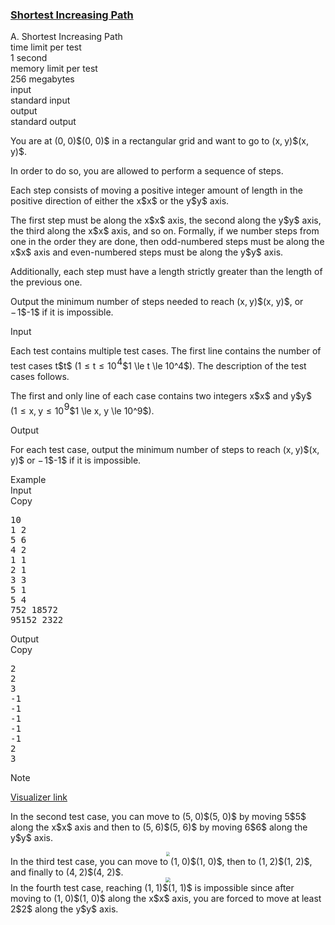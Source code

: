 <h3><a href="https://codeforces.com/contest/2147/problem/A" target="_blank" rel="noopener noreferrer">Shortest Increasing Path</a></h3>

<div class="header"><div class="title">A. Shortest Increasing Path</div><div class="time-limit"><div class="property-title">time limit per test</div>1 second</div><div class="memory-limit"><div class="property-title">memory limit per test</div>256 megabytes</div><div class="input-file input-standard"><div class="property-title">input</div>standard input</div><div class="output-file output-standard"><div class="property-title">output</div>standard output</div></div><div><p>You are at <span class="MathJax_Preview" style="color: inherit;"><span class="MJXp-math" id="MJXp-Span-1"><span class="MJXp-mo" id="MJXp-Span-2" style="margin-left: 0em; margin-right: 0em;">(</span><span class="MJXp-mn" id="MJXp-Span-3">0</span><span class="MJXp-mo" id="MJXp-Span-4" style="margin-left: 0em; margin-right: 0.222em;">,</span><span class="MJXp-mn" id="MJXp-Span-5">0</span><span class="MJXp-mo" id="MJXp-Span-6" style="margin-left: 0em; margin-right: 0em;">)</span></span></span>$(0, 0)$ in a rectangular grid and want to go to <span class="MathJax_Preview" style="color: inherit;"><span class="MJXp-math" id="MJXp-Span-7"><span class="MJXp-mo" id="MJXp-Span-8" style="margin-left: 0em; margin-right: 0em;">(</span><span class="MJXp-mi MJXp-italic" id="MJXp-Span-9">x</span><span class="MJXp-mo" id="MJXp-Span-10" style="margin-left: 0em; margin-right: 0.222em;">,</span><span class="MJXp-mi MJXp-italic" id="MJXp-Span-11">y</span><span class="MJXp-mo" id="MJXp-Span-12" style="margin-left: 0em; margin-right: 0em;">)</span></span></span>$(x, y)$.</p><p>In order to do so, you are allowed to perform a sequence of steps.</p><p>Each step consists of moving a positive integer amount of length in the positive direction of either the <span class="MathJax_Preview" style="color: inherit;"><span class="MJXp-math" id="MJXp-Span-13"><span class="MJXp-mi MJXp-italic" id="MJXp-Span-14">x</span></span></span>$x$ or the <span class="MathJax_Preview" style="color: inherit;"><span class="MJXp-math" id="MJXp-Span-15"><span class="MJXp-mi MJXp-italic" id="MJXp-Span-16">y</span></span></span>$y$ axis.</p><p>The first step must be along the <span class="MathJax_Preview" style="color: inherit;"><span class="MJXp-math" id="MJXp-Span-17"><span class="MJXp-mi MJXp-italic" id="MJXp-Span-18">x</span></span></span>$x$ axis, the second along the <span class="MathJax_Preview" style="color: inherit;"><span class="MJXp-math" id="MJXp-Span-19"><span class="MJXp-mi MJXp-italic" id="MJXp-Span-20">y</span></span></span>$y$ axis, the third along the <span class="MathJax_Preview" style="color: inherit;"><span class="MJXp-math" id="MJXp-Span-21"><span class="MJXp-mi MJXp-italic" id="MJXp-Span-22">x</span></span></span>$x$ axis, and so on. Formally, if we number steps from one in the order they are done, then odd-numbered steps must be along the <span class="MathJax_Preview" style="color: inherit;"><span class="MJXp-math" id="MJXp-Span-23"><span class="MJXp-mi MJXp-italic" id="MJXp-Span-24">x</span></span></span>$x$ axis and even-numbered steps must be along the <span class="MathJax_Preview" style="color: inherit;"><span class="MJXp-math" id="MJXp-Span-25"><span class="MJXp-mi MJXp-italic" id="MJXp-Span-26">y</span></span></span>$y$ axis.</p><p>Additionally, each step must have a length <span class="tex-font-style-bf">strictly greater</span> than the length of the previous one.</p><p>Output the minimum number of steps needed to reach <span class="MathJax_Preview" style="color: inherit;"><span class="MJXp-math" id="MJXp-Span-27"><span class="MJXp-mo" id="MJXp-Span-28" style="margin-left: 0em; margin-right: 0em;">(</span><span class="MJXp-mi MJXp-italic" id="MJXp-Span-29">x</span><span class="MJXp-mo" id="MJXp-Span-30" style="margin-left: 0em; margin-right: 0.222em;">,</span><span class="MJXp-mi MJXp-italic" id="MJXp-Span-31">y</span><span class="MJXp-mo" id="MJXp-Span-32" style="margin-left: 0em; margin-right: 0em;">)</span></span></span>$(x, y)$, or <span class="MathJax_Preview" style="color: inherit;"><span class="MJXp-math" id="MJXp-Span-33"><span class="MJXp-mo" id="MJXp-Span-34" style="margin-left: 0em; margin-right: 0.111em;">−</span><span class="MJXp-mn" id="MJXp-Span-35">1</span></span></span>$-1$ if it is impossible.</p></div><div class="input-specification"><div class="section-title">Input</div><p>Each test contains multiple test cases. The first line contains the number of test cases <span class="MathJax_Preview" style="color: inherit;"><span class="MJXp-math" id="MJXp-Span-36"><span class="MJXp-mi MJXp-italic" id="MJXp-Span-37">t</span></span></span>$t$ (<span class="MathJax_Preview" style="color: inherit;"><span class="MJXp-math" id="MJXp-Span-38"><span class="MJXp-mn" id="MJXp-Span-39">1</span><span class="MJXp-mo" id="MJXp-Span-40" style="margin-left: 0.333em; margin-right: 0.333em;">≤</span><span class="MJXp-mi MJXp-italic" id="MJXp-Span-41">t</span><span class="MJXp-mo" id="MJXp-Span-42" style="margin-left: 0.333em; margin-right: 0.333em;">≤</span><span class="MJXp-msubsup" id="MJXp-Span-43"><span class="MJXp-mn" id="MJXp-Span-44" style="margin-right: 0.05em;">10</span><span class="MJXp-mn MJXp-script" id="MJXp-Span-45" style="vertical-align: 0.5em;">4</span></span></span></span>$1 \le t \le 10^4$). The description of the test cases follows. </p><p>The first and only line of each case contains two integers <span class="MathJax_Preview" style="color: inherit;"><span class="MJXp-math" id="MJXp-Span-46"><span class="MJXp-mi MJXp-italic" id="MJXp-Span-47">x</span></span></span>$x$ and <span class="MathJax_Preview" style="color: inherit;"><span class="MJXp-math" id="MJXp-Span-48"><span class="MJXp-mi MJXp-italic" id="MJXp-Span-49">y</span></span></span>$y$ (<span class="MathJax_Preview" style="color: inherit;"><span class="MJXp-math" id="MJXp-Span-50"><span class="MJXp-mn" id="MJXp-Span-51">1</span><span class="MJXp-mo" id="MJXp-Span-52" style="margin-left: 0.333em; margin-right: 0.333em;">≤</span><span class="MJXp-mi MJXp-italic" id="MJXp-Span-53">x</span><span class="MJXp-mo" id="MJXp-Span-54" style="margin-left: 0em; margin-right: 0.222em;">,</span><span class="MJXp-mi MJXp-italic" id="MJXp-Span-55">y</span><span class="MJXp-mo" id="MJXp-Span-56" style="margin-left: 0.333em; margin-right: 0.333em;">≤</span><span class="MJXp-msubsup" id="MJXp-Span-57"><span class="MJXp-mn" id="MJXp-Span-58" style="margin-right: 0.05em;">10</span><span class="MJXp-mn MJXp-script" id="MJXp-Span-59" style="vertical-align: 0.5em;">9</span></span></span></span>$1 \le x, y \le 10^9$).</p></div><div class="output-specification"><div class="section-title">Output</div><p>For each test case, output the minimum number of steps to reach <span class="MathJax_Preview" style="color: inherit;"><span class="MJXp-math" id="MJXp-Span-60"><span class="MJXp-mo" id="MJXp-Span-61" style="margin-left: 0em; margin-right: 0em;">(</span><span class="MJXp-mi MJXp-italic" id="MJXp-Span-62">x</span><span class="MJXp-mo" id="MJXp-Span-63" style="margin-left: 0em; margin-right: 0.222em;">,</span><span class="MJXp-mi MJXp-italic" id="MJXp-Span-64">y</span><span class="MJXp-mo" id="MJXp-Span-65" style="margin-left: 0em; margin-right: 0em;">)</span></span></span>$(x, y)$ or <span class="MathJax_Preview" style="color: inherit;"><span class="MJXp-math" id="MJXp-Span-66"><span class="MJXp-mo" id="MJXp-Span-67" style="margin-left: 0em; margin-right: 0.111em;">−</span><span class="MJXp-mn" id="MJXp-Span-68">1</span></span></span>$-1$ if it is impossible.</p></div><div class="sample-tests"><div class="section-title">Example</div><div class="sample-test"><div class="input"><div class="title">Input<div title="Copy" data-clipboard-target="#id0046408235137583476" id="id0011819887624606007" class="input-output-copier">Copy</div></div><pre id="id0046408235137583476"><div class="test-example-line test-example-line-even test-example-line-0">10</div><div class="test-example-line test-example-line-odd test-example-line-1">1 2</div><div class="test-example-line test-example-line-even test-example-line-2">5 6</div><div class="test-example-line test-example-line-odd test-example-line-3">4 2</div><div class="test-example-line test-example-line-even test-example-line-4">1 1</div><div class="test-example-line test-example-line-odd test-example-line-5">2 1</div><div class="test-example-line test-example-line-even test-example-line-6">3 3</div><div class="test-example-line test-example-line-odd test-example-line-7">5 1</div><div class="test-example-line test-example-line-even test-example-line-8">5 4</div><div class="test-example-line test-example-line-odd test-example-line-9">752 18572</div><div class="test-example-line test-example-line-even test-example-line-10">95152 2322</div></pre></div><div class="output"><div class="title">Output<div title="Copy" data-clipboard-target="#id008992185065277069" id="id004079853966843542" class="input-output-copier">Copy</div></div><pre id="id008992185065277069"><div class="test-example-line test-example-line-odd test-example-line-1">2</div><div class="test-example-line test-example-line-even test-example-line-2">2</div><div class="test-example-line test-example-line-odd test-example-line-3">3</div><div class="test-example-line test-example-line-even test-example-line-4">-1</div><div class="test-example-line test-example-line-odd test-example-line-5">-1</div><div class="test-example-line test-example-line-even test-example-line-6">-1</div><div class="test-example-line test-example-line-odd test-example-line-7">-1</div><div class="test-example-line test-example-line-even test-example-line-8">-1</div><div class="test-example-line test-example-line-odd test-example-line-9">2</div><div class="test-example-line test-example-line-even test-example-line-10">3</div></pre></div></div></div><div class="note"><div class="section-title">Note</div><p><a href="https://codeforces.com/assets/contests/2147/A_cdXXtjqxZBm9unXAJx2Q.html">Visualizer link</a></p><p>In the second test case, you can move to <span class="MathJax_Preview" style="color: inherit;"><span class="MJXp-math" id="MJXp-Span-69"><span class="MJXp-mo" id="MJXp-Span-70" style="margin-left: 0em; margin-right: 0em;">(</span><span class="MJXp-mn" id="MJXp-Span-71">5</span><span class="MJXp-mo" id="MJXp-Span-72" style="margin-left: 0em; margin-right: 0.222em;">,</span><span class="MJXp-mn" id="MJXp-Span-73">0</span><span class="MJXp-mo" id="MJXp-Span-74" style="margin-left: 0em; margin-right: 0em;">)</span></span></span>$(5, 0)$ by moving <span class="MathJax_Preview" style="color: inherit;"><span class="MJXp-math" id="MJXp-Span-75"><span class="MJXp-mn" id="MJXp-Span-76">5</span></span></span>$5$ along the <span class="MathJax_Preview" style="color: inherit;"><span class="MJXp-math" id="MJXp-Span-77"><span class="MJXp-mi MJXp-italic" id="MJXp-Span-78">x</span></span></span>$x$ axis and then to <span class="MathJax_Preview" style="color: inherit;"><span class="MJXp-math" id="MJXp-Span-79"><span class="MJXp-mo" id="MJXp-Span-80" style="margin-left: 0em; margin-right: 0em;">(</span><span class="MJXp-mn" id="MJXp-Span-81">5</span><span class="MJXp-mo" id="MJXp-Span-82" style="margin-left: 0em; margin-right: 0.222em;">,</span><span class="MJXp-mn" id="MJXp-Span-83">6</span><span class="MJXp-mo" id="MJXp-Span-84" style="margin-left: 0em; margin-right: 0em;">)</span></span></span>$(5, 6)$ by moving <span class="MathJax_Preview" style="color: inherit;"><span class="MJXp-math" id="MJXp-Span-85"><span class="MJXp-mn" id="MJXp-Span-86">6</span></span></span>$6$ along the <span class="MathJax_Preview" style="color: inherit;"><span class="MJXp-math" id="MJXp-Span-87"><span class="MJXp-mi MJXp-italic" id="MJXp-Span-88">y</span></span></span>$y$ axis. </p><center> <img class="tex-graphics" src="https://espresso.codeforces.com/d2004648d27b0293b7b5a2bf5c299b775a067848.png" style="zoom: 40.0%;max-width: 100.0%;max-height: 100.0%;"> </center> In the third test case, you can move to <span class="MathJax_Preview" style="color: inherit;"><span class="MJXp-math" id="MJXp-Span-89"><span class="MJXp-mo" id="MJXp-Span-90" style="margin-left: 0em; margin-right: 0em;">(</span><span class="MJXp-mn" id="MJXp-Span-91">1</span><span class="MJXp-mo" id="MJXp-Span-92" style="margin-left: 0em; margin-right: 0.222em;">,</span><span class="MJXp-mn" id="MJXp-Span-93">0</span><span class="MJXp-mo" id="MJXp-Span-94" style="margin-left: 0em; margin-right: 0em;">)</span></span></span>$(1, 0)$, then to <span class="MathJax_Preview" style="color: inherit;"><span class="MJXp-math" id="MJXp-Span-95"><span class="MJXp-mo" id="MJXp-Span-96" style="margin-left: 0em; margin-right: 0em;">(</span><span class="MJXp-mn" id="MJXp-Span-97">1</span><span class="MJXp-mo" id="MJXp-Span-98" style="margin-left: 0em; margin-right: 0.222em;">,</span><span class="MJXp-mn" id="MJXp-Span-99">2</span><span class="MJXp-mo" id="MJXp-Span-100" style="margin-left: 0em; margin-right: 0em;">)</span></span></span>$(1, 2)$, and finally to <span class="MathJax_Preview" style="color: inherit;"><span class="MJXp-math" id="MJXp-Span-101"><span class="MJXp-mo" id="MJXp-Span-102" style="margin-left: 0em; margin-right: 0em;">(</span><span class="MJXp-mn" id="MJXp-Span-103">4</span><span class="MJXp-mo" id="MJXp-Span-104" style="margin-left: 0em; margin-right: 0.222em;">,</span><span class="MJXp-mn" id="MJXp-Span-105">2</span><span class="MJXp-mo" id="MJXp-Span-106" style="margin-left: 0em; margin-right: 0em;">)</span></span></span>$(4, 2)$. <center> <img class="tex-graphics" src="https://espresso.codeforces.com/dba4a2a4e5028d5aa466d15009f7766286faac00.png" style="zoom: 50.0%;max-width: 100.0%;max-height: 100.0%;"> </center> In the fourth test case, reaching <span class="MathJax_Preview" style="color: inherit;"><span class="MJXp-math" id="MJXp-Span-107"><span class="MJXp-mo" id="MJXp-Span-108" style="margin-left: 0em; margin-right: 0em;">(</span><span class="MJXp-mn" id="MJXp-Span-109">1</span><span class="MJXp-mo" id="MJXp-Span-110" style="margin-left: 0em; margin-right: 0.222em;">,</span><span class="MJXp-mn" id="MJXp-Span-111">1</span><span class="MJXp-mo" id="MJXp-Span-112" style="margin-left: 0em; margin-right: 0em;">)</span></span></span>$(1, 1)$ is impossible since after moving to <span class="MathJax_Preview" style="color: inherit;"><span class="MJXp-math" id="MJXp-Span-113"><span class="MJXp-mo" id="MJXp-Span-114" style="margin-left: 0em; margin-right: 0em;">(</span><span class="MJXp-mn" id="MJXp-Span-115">1</span><span class="MJXp-mo" id="MJXp-Span-116" style="margin-left: 0em; margin-right: 0.222em;">,</span><span class="MJXp-mn" id="MJXp-Span-117">0</span><span class="MJXp-mo" id="MJXp-Span-118" style="margin-left: 0em; margin-right: 0em;">)</span></span></span>$(1, 0)$ along the <span class="MathJax_Preview" style="color: inherit;"><span class="MJXp-math" id="MJXp-Span-119"><span class="MJXp-mi MJXp-italic" id="MJXp-Span-120">x</span></span></span>$x$ axis, you are forced to move at least <span class="MathJax_Preview" style="color: inherit;"><span class="MJXp-math" id="MJXp-Span-121"><span class="MJXp-mn" id="MJXp-Span-122">2</span></span></span>$2$ along the <span class="MathJax_Preview" style="color: inherit;"><span class="MJXp-math" id="MJXp-Span-123"><span class="MJXp-mi MJXp-italic" id="MJXp-Span-124">y</span></span></span>$y$ axis.</div>